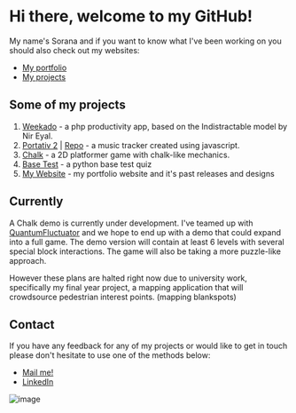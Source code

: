 # Hi there, welcome to my GitHub!

My name's Sorana and if you want to know what I've been working on you should also check out my websites:
* [My portfolio](https://soranaioanamarin.com/)
* [My projects](https://simprojects.cf/)

## Some of my projects

1. [Weekado](https://github.com/codingSIM/weekado) - a php productivity app, based on the Indistractable model by Nir Eyal.
2. [Portativ 2](https://simprojects.cf/p/portativ2/) | [Repo](https://github.com/codingSIM/Portativ2) - a music tracker created using javascript.
3. [Chalk](https://simprojects.cf/p/chalk/) - a 2D platformer game with chalk-like mechanics.
4. [Base Test](https://github.com/codingSIM/BasesTestPy) - a python base test quiz
5. [My Website](https://github.com/codingSIM/Portfolio) - my portfolio website and it's past releases and designs

## Currently
A Chalk demo is currently under development. I've teamed up with [QuantumFluctuator](https://github.com/QuantumFluctuator) and we hope to end up with a demo that could expand into a full game. The demo version will contain at least 6 levels with several special block interactions. The game will also be taking a more puzzle-like approach. 

However these plans are halted right now due to university work, specifically my final year project, a mapping application that will crowdsource pedestrian interest points. (mapping blankspots)

## Contact
If you have any feedback for any of my projects or would like to get in touch please don't hesitate to use one of the methods below:
* [Mail me!](mailto:simcoding@gmail.com)
* [LinkedIn](https://www.linkedin.com/in/simcoding/)

![image](https://user-images.githubusercontent.com/57096435/156322970-c204a2dd-4d9b-40df-b91c-f5eaf7c6ba9c.png)

<!--
**codingSIM/codingSIM** is a ✨ _special_ ✨ repository because its `README.md` (this file) appears on your GitHub profile.

Here are some ideas to get you started:

- 🔭 I’m currently working on ...
- 🌱 I’m currently learning ...
- 👯 I’m looking to collaborate on ...
- 🤔 I’m looking for help with ...
- 💬 Ask me about ...
- 📫 How to reach me: ...
- 😄 Pronouns: ...
- ⚡ Fun fact: ...
-->

